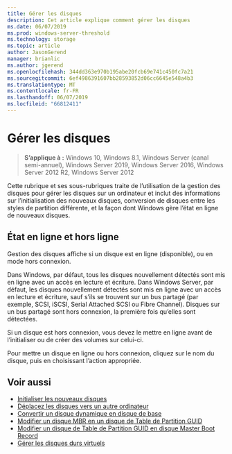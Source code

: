 ```yaml
---
title: Gérer les disques
description: Cet article explique comment gérer les disques
ms.date: 06/07/2019
ms.prod: windows-server-threshold
ms.technology: storage
ms.topic: article
author: JasonGerend
manager: brianlic
ms.author: jgerend
ms.openlocfilehash: 344dd363e970b195abe20fcb69e741c450fc7a21
ms.sourcegitcommit: 6ef4986391607bb28593852d06cc6645e548a4b3
ms.translationtype: MT
ms.contentlocale: fr-FR
ms.lasthandoff: 06/07/2019
ms.locfileid: "66812411"
---
```

# <a name="manage-disks"></a>Gérer les disques

> **S’applique à :** Windows 10, Windows 8.1, Windows Server (canal semi-annuel), Windows Server 2019, Windows Server 2016, Windows Server 2012 R2, Windows Server 2012

Cette rubrique et ses sous-rubriques traite de l’utilisation de la gestion des disques pour gérer les disques sur un ordinateur et inclut des informations sur l’initialisation des nouveaux disques, conversion de disques entre les styles de partition différente, et la façon dont Windows gère l’état en ligne de nouveaux disques.

## <a name="online-and-offline-status"></a>État en ligne et hors ligne

Gestion des disques affiche si un disque est en ligne (disponible), ou en mode hors connexion.

Dans Windows, par défaut, tous les disques nouvellement détectés sont mis en ligne avec un accès en lecture et écriture. Dans Windows Server, par défaut, les disques nouvellement détectés sont mis en ligne avec un accès en lecture et écriture, sauf s’ils se trouvent sur un bus partagé (par exemple, SCSI, iSCSI, Serial Attached SCSI ou Fibre Channel). Disques sur un bus partagé sont hors connexion, la première fois qu’elles sont détectées.

Si un disque est hors connexion, vous devez le mettre en ligne avant de l’initialiser ou de créer des volumes sur celui-ci.

Pour mettre un disque en ligne ou hors connexion, cliquez sur le nom du disque, puis en choisissant l’action appropriée.

## <a name="see-also"></a>Voir aussi

-   [Initialiser les nouveaux disques](initialize-new-disks.md)
-   [Déplacez les disques vers un autre ordinateur](move-disks-to-another-computer.md)
-   [Convertir un disque dynamique en disque de base](change-a-dynamic-disk-back-to-a-basic-disk.md)
-   [Modifier un disque MBR en un disque de Table de Partition GUID](change-an-mbr-disk-into-a-gpt-disk.md)
-   [Modifier un disque de Table de Partition GUID en disque Master Boot Record](change-a-gpt-disk-into-an-mbr-disk.md)
-   [Gérer les disques durs virtuels](manage-virtual-hard-disks.md)